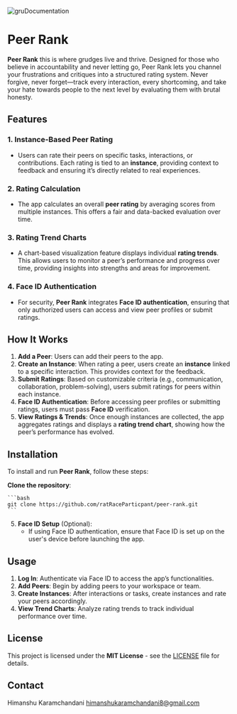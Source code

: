 ![gruDocumentation](https://github.com/user-attachments/assets/0adcf4ff-0d0b-4073-9a9b-3124bc7c9155)

# Peer Rank

**Peer Rank** this is where grudges live and thrive. Designed for those who believe in accountability and never letting go, Peer Rank lets you channel your frustrations and critiques into a structured rating system. Never forgive, never forget—track every interaction, every shortcoming, and take your hate towards people to the next level by evaluating them with brutal honesty.

## Features

### 1. Instance-Based Peer Rating
- Users can rate their peers on specific tasks, interactions, or contributions. Each rating is tied to an **instance**, providing context to feedback and ensuring it’s directly related to real experiences.

### 2. Rating Calculation
- The app calculates an overall **peer rating** by averaging scores from multiple instances. This offers a fair and data-backed evaluation over time.
  
### 3. Rating Trend Charts
- A chart-based visualization feature displays individual **rating trends**. This allows users to monitor a peer’s performance and progress over time, providing insights into strengths and areas for improvement.

### 4. Face ID Authentication
- For security, **Peer Rank** integrates **Face ID authentication**, ensuring that only authorized users can access and view peer profiles or submit ratings.

## How It Works

1. **Add a Peer**: Users can add their peers to the app.
2. **Create an Instance**: When rating a peer, users create an **instance** linked to a specific interaction. This provides context for the feedback.
3. **Submit Ratings**: Based on customizable criteria (e.g., communication, collaboration, problem-solving), users submit ratings for peers within each instance.
4. **Face ID Authentication**: Before accessing peer profiles or submitting ratings, users must pass **Face ID** verification.
5. **View Ratings & Trends**: Once enough instances are collected, the app aggregates ratings and displays a **rating trend chart**, showing how the peer’s performance has evolved.

## Installation

To install and run **Peer Rank**, follow these steps:

**Clone the repository**:

    ```bash
    git clone https://github.com/ratRaceParticpant/peer-rank.git
    ```

5. **Face ID Setup** (Optional):
    - If using Face ID authentication, ensure that Face ID is set up on the user's device before launching the app.

## Usage

1. **Log In**: Authenticate via Face ID to access the app’s functionalities.
2. **Add Peers**: Begin by adding peers to your workspace or team.
3. **Create Instances**: After interactions or tasks, create instances and rate your peers accordingly.
4. **View Trend Charts**: Analyze rating trends to track individual performance over time.

## License

This project is licensed under the **MIT License** - see the [LICENSE](LICENSE) file for details.

## Contact

Himanshu Karamchandani
himanshukaramchandani8@gmail.com
